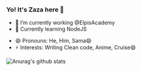### Yo! It's Zaza here 👋

- 🔭 I’m currently working @ElpisAcademy
- 🌱 Currently learning NodeJS
<!--- 📫 How to reach me: ...-->
- 😄 Pronouns: He, Him, Sama😄
- ⚡ Interests: Writing Clean code, Anime, Cruise😄 

![Anurag's github stats](https://github-readme-stats.vercel.app/api?username=JoelOvien&count_private=true&show_icons=true&theme=dark)

<!--
**JoelOvien/JoelOvien** is a ✨ _special_ ✨ repository because its `README.md` (this file) appears on your GitHub profile.

Here are some ideas to get you started:

- 🔭 I’m currently working on ...
- 🌱 I’m currently learning ...
- 👯 I’m looking to collaborate on ...
- 🤔 I’m looking for help with ...
- 📫 How to reach me: ...
- 😄 Pronouns: ...
- ⚡ Fun fact: ...
-->
